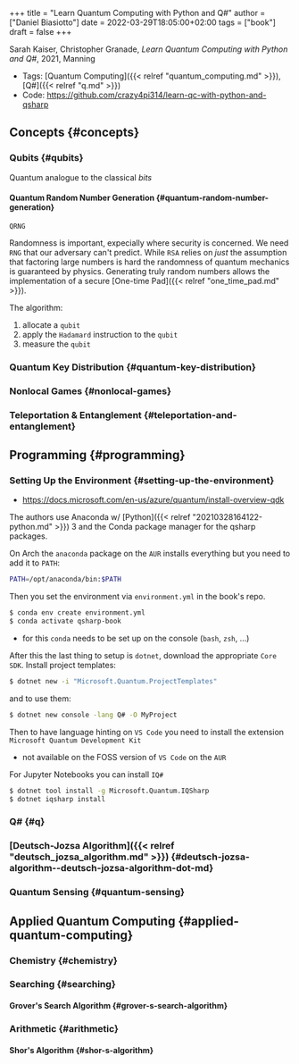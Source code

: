 +++
title = "Learn Quantum Computing with Python and Q#"
author = ["Daniel Biasiotto"]
date = 2022-03-29T18:05:00+02:00
tags = ["book"]
draft = false
+++

Sarah Kaiser, Christopher Granade, _Learn Quantum Computing with Python and Q#_, 2021, Manning

-   Tags: [Quantum Computing]({{< relref "quantum_computing.md" >}}), [Q#]({{< relref "q.md" >}})
-   Code: <https://github.com/crazy4pi314/learn-qc-with-python-and-qsharp>


## Concepts {#concepts}


### Qubits {#qubits}

Quantum analogue to the classical _bits_


#### Quantum Random Number Generation {#quantum-random-number-generation}

`QRNG`

Randomness is important, expecially where security is concerned.
We need `RNG` that our adversary can't predict.
While `RSA` relies on _just_ the assumption that factoring large numbers is hard the randomness of quantum mechanics is guaranteed by physics.
Generating truly random numbers allows the implementation of a secure [One-time Pad]({{< relref "one_time_pad.md" >}}).

The algorithm:

1.  allocate a `qubit`
2.  apply the `Hadamard` instruction to the `qubit`
3.  measure the `qubit`


### Quantum Key Distribution {#quantum-key-distribution}


### Nonlocal Games {#nonlocal-games}


### Teleportation &amp; Entanglement {#teleportation-and-entanglement}


## Programming {#programming}


### Setting Up the Environment {#setting-up-the-environment}

-   <https://docs.microsoft.com/en-us/azure/quantum/install-overview-qdk>

The authors use Anaconda w/ [Python]({{< relref "20210328164122-python.md" >}}) 3 and the Conda package manager for the qsharp packages.

On Arch the `anaconda` package on the `AUR` installs everything but you need to add it to `PATH`:

```bash
PATH=/opt/anaconda/bin:$PATH
```

Then you set the environment via `environment.yml` in the book's repo.

```bash
$ conda env create environment.yml
$ conda activate qsharp-book
```

-   for this `conda` needs to be set up on the console (`bash`, `zsh`, ...)

After this the last thing to setup is `dotnet`, download the appropriate `Core SDK`.
Install project templates:

```bash
$ dotnet new -i "Microsoft.Quantum.ProjectTemplates"
```

and to use them:

```bash
$ dotnet new console -lang Q# -O MyProject
```

Then to have language hinting on `VS Code` you need to install the extension `Microsoft Quantum Development Kit`

-   not available on the FOSS version of `VS Code` on the `AUR`

For Jupyter Notebooks you can install `IQ#`

```bash
$ dotnet tool install -g Microsoft.Quantum.IQSharp
$ dotnet iqsharp install
```


### Q# {#q}


### [Deutsch-Jozsa Algorithm]({{< relref "deutsch_jozsa_algorithm.md" >}}) {#deutsch-jozsa-algorithm--deutsch-jozsa-algorithm-dot-md}


### Quantum Sensing {#quantum-sensing}


## Applied Quantum Computing {#applied-quantum-computing}


### Chemistry {#chemistry}


### Searching {#searching}


#### Grover's Search Algorithm {#grover-s-search-algorithm}


### Arithmetic {#arithmetic}


#### Shor's Algorithm {#shor-s-algorithm}